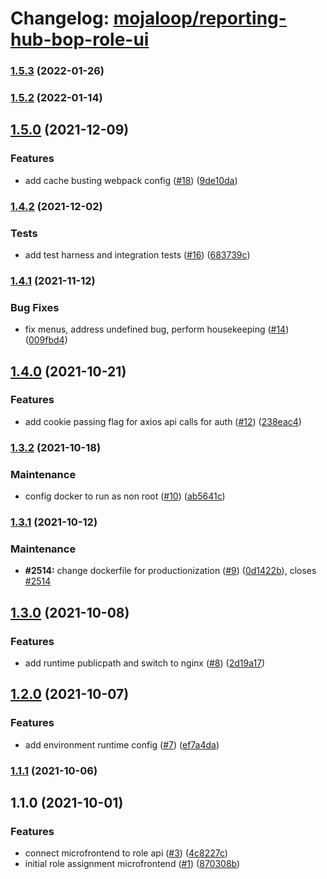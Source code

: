 # Changelog: [mojaloop/reporting-hub-bop-role-ui](https://github.com/mojaloop/reporting-hub-bop-role-ui)
### [1.5.3](https://github.com/mojaloop/reporting-hub-bop-role-ui/compare/v1.5.2...v1.5.3) (2022-01-26)

### [1.5.2](https://github.com/mojaloop/reporting-hub-bop-role-ui/compare/v1.5.0...v1.5.2) (2022-01-14)

## [1.5.0](https://github.com/mojaloop/reporting-hub-bop-role-ui/compare/v1.4.2...v1.5.0) (2021-12-09)


### Features

* add cache busting webpack config ([#18](https://github.com/mojaloop/reporting-hub-bop-role-ui/issues/18)) ([9de10da](https://github.com/mojaloop/reporting-hub-bop-role-ui/commit/9de10da7cc32669afea6a078d4a7d77040a3268f))

### [1.4.2](https://github.com/mojaloop/reporting-hub-bop-role-ui/compare/v1.4.1...v1.4.2) (2021-12-02)


### Tests

* add test harness and integration tests ([#16](https://github.com/mojaloop/reporting-hub-bop-role-ui/issues/16)) ([683739c](https://github.com/mojaloop/reporting-hub-bop-role-ui/commit/683739c9e95204f69780bce32cc0656bdc3d3275))

### [1.4.1](https://github.com/mojaloop/reporting-hub-bop-role-ui/compare/v1.4.0...v1.4.1) (2021-11-12)


### Bug Fixes

* fix menus, address undefined bug, perform housekeeping ([#14](https://github.com/mojaloop/reporting-hub-bop-role-ui/issues/14)) ([009fbd4](https://github.com/mojaloop/reporting-hub-bop-role-ui/commit/009fbd458922ef9d61f70e63a44e28f952e377bd))

## [1.4.0](https://github.com/mojaloop/reporting-hub-bop-role-ui/compare/v1.3.2...v1.4.0) (2021-10-21)


### Features

* add cookie passing flag for axios api calls for auth ([#12](https://github.com/mojaloop/reporting-hub-bop-role-ui/issues/12)) ([238eac4](https://github.com/mojaloop/reporting-hub-bop-role-ui/commit/238eac4858b10c9f6178925a2f6d3ab20f80e2eb))

### [1.3.2](https://github.com/mojaloop/reporting-hub-bop-role-ui/compare/v1.3.1...v1.3.2) (2021-10-18)


### Maintenance

* config docker to run as non root ([#10](https://github.com/mojaloop/reporting-hub-bop-role-ui/issues/10)) ([ab5641c](https://github.com/mojaloop/reporting-hub-bop-role-ui/commit/ab5641c69d661e821913f0529a2d72607baedca3))

### [1.3.1](https://github.com/mojaloop/reporting-hub-bop-role-ui/compare/v1.3.0...v1.3.1) (2021-10-12)


### Maintenance

* **#2514:** change dockerfile for productionization ([#9](https://github.com/mojaloop/reporting-hub-bop-role-ui/issues/9)) ([0d1422b](https://github.com/mojaloop/reporting-hub-bop-role-ui/commit/0d1422bdb55c115722eeea3242a3e2e91f2d7c24)), closes [#2514](https://github.com/mojaloop/reporting-hub-bop-role-ui/issues/2514)

## [1.3.0](https://github.com/mojaloop/reporting-hub-bop-role-ui/compare/v1.2.0...v1.3.0) (2021-10-08)


### Features

* add runtime publicpath and switch to nginx ([#8](https://github.com/mojaloop/reporting-hub-bop-role-ui/issues/8)) ([2d19a17](https://github.com/mojaloop/reporting-hub-bop-role-ui/commit/2d19a176cd4275ac6b88486176ed081619c5ae75))

## [1.2.0](https://github.com/mojaloop/reporting-hub-bop-role-ui/compare/v1.1.1...v1.2.0) (2021-10-07)


### Features

* add environment runtime config ([#7](https://github.com/mojaloop/reporting-hub-bop-role-ui/issues/7)) ([ef7a4da](https://github.com/mojaloop/reporting-hub-bop-role-ui/commit/ef7a4da1bc4fc81e170c8ea99289093bc29b0220))

### [1.1.1](https://github.com/mojaloop/reporting-hub-bop-role-ui/compare/v1.1.0...v1.1.1) (2021-10-06)

## 1.1.0 (2021-10-01)


### Features

* connect microfrontend to role api ([#3](https://github.com/mojaloop/reporting-hub-bop-role-ui/issues/3)) ([4c8227c](https://github.com/mojaloop/reporting-hub-bop-role-ui/commit/4c8227c3cf523a95ef235078c68a9a44b751cd35))
* initial role assignment microfrontend ([#1](https://github.com/mojaloop/reporting-hub-bop-role-ui/issues/1)) ([870308b](https://github.com/mojaloop/reporting-hub-bop-role-ui/commit/870308b92a45edf840124141ebef1ebba96cf5ef))
